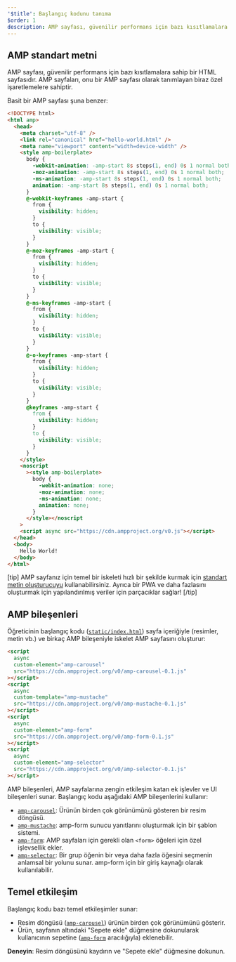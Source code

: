 ```yaml
---
'$title': Başlangıç kodunu tanıma
$order: 1
description: AMP sayfası, güvenilir performans için bazı kısıtlamalara sahip bir HTML sayfasıdır. AMP sayfaları, onu bir AMP sayfası olarak tanımlayan biraz özel işaretlemelere sahiptir.
---
```


## AMP standart metni

AMP sayfası, güvenilir performans için bazı kısıtlamalara sahip bir HTML sayfasıdır. AMP sayfaları, onu bir AMP sayfası olarak tanımlayan biraz özel işaretlemelere sahiptir.

Basit bir AMP sayfası şuna benzer:

```html
<!DOCTYPE html>
<html amp>
  <head>
    <meta charset="utf-8" />
    <link rel="canonical" href="hello-world.html" />
    <meta name="viewport" content="width=device-width" />
    <style amp-boilerplate>
      body {
        -webkit-animation: -amp-start 8s steps(1, end) 0s 1 normal both;
        -moz-animation: -amp-start 8s steps(1, end) 0s 1 normal both;
        -ms-animation: -amp-start 8s steps(1, end) 0s 1 normal both;
        animation: -amp-start 8s steps(1, end) 0s 1 normal both;
      }
      @-webkit-keyframes -amp-start {
        from {
          visibility: hidden;
        }
        to {
          visibility: visible;
        }
      }
      @-moz-keyframes -amp-start {
        from {
          visibility: hidden;
        }
        to {
          visibility: visible;
        }
      }
      @-ms-keyframes -amp-start {
        from {
          visibility: hidden;
        }
        to {
          visibility: visible;
        }
      }
      @-o-keyframes -amp-start {
        from {
          visibility: hidden;
        }
        to {
          visibility: visible;
        }
      }
      @keyframes -amp-start {
        from {
          visibility: hidden;
        }
        to {
          visibility: visible;
        }
      }
    </style>
    <noscript
      ><style amp-boilerplate>
        body {
          -webkit-animation: none;
          -moz-animation: none;
          -ms-animation: none;
          animation: none;
        }
      </style></noscript
    >
    <script async src="https://cdn.ampproject.org/v0.js"></script>
  </head>
  <body>
    Hello World!
  </body>
</html>
```

[tip] AMP sayfanız için temel bir iskeleti hızlı bir şekilde kurmak için [standart metin oluşturucuyu](https://amp.dev/boilerplate) kullanabilirsiniz. Ayrıca bir PWA ve daha fazlasını oluşturmak için yapılandırılmış veriler için parçacıklar sağlar! [/tip]

## AMP bileşenleri

Öğreticinin başlangıç kodu ([`static/index.html`](https://github.com/googlecodelabs/advanced-interactivity-in-amp/blob/master/static/index.html)) sayfa içeriğiyle (resimler, metin vb.) ve birkaç AMP bileşeniyle iskelet AMP sayfasını oluşturur:

```html
<script
  async
  custom-element="amp-carousel"
  src="https://cdn.ampproject.org/v0/amp-carousel-0.1.js"
></script>
<script
  async
  custom-template="amp-mustache"
  src="https://cdn.ampproject.org/v0/amp-mustache-0.1.js"
></script>
<script
  async
  custom-element="amp-form"
  src="https://cdn.ampproject.org/v0/amp-form-0.1.js"
></script>
<script
  async
  custom-element="amp-selector"
  src="https://cdn.ampproject.org/v0/amp-selector-0.1.js"
></script>
```

AMP bileşenleri, AMP sayfalarına zengin etkileşim katan ek işlevler ve UI bileşenleri sunar. Başlangıç kodu aşağıdaki AMP bileşenlerini kullanır:

- [`amp-carousel`](../../../../documentation/components/reference/amp-carousel.md): Ürünün birden çok görünümünü gösteren bir resim döngüsü.
- [`amp-mustache`](../../../../documentation/components/reference/amp-mustache.md): amp-form sunucu yanıtlarını oluşturmak için bir şablon sistemi.
- [`amp-form`](../../../../documentation/components/reference/amp-form.md): AMP sayfaları için gerekli olan `<form>` öğeleri için özel işlevsellik ekler.
- [`amp-selector`](../../../../documentation/components/reference/amp-selector.md): Bir grup öğenin bir veya daha fazla öğesini seçmenin anlamsal bir yolunu sunar. amp-form için bir giriş kaynağı olarak kullanılabilir.

## Temel etkileşim

Başlangıç kodu bazı temel etkileşimler sunar:

- Resim döngüsü ([`amp-carousel`](../../../../documentation/components/reference/amp-carousel.md)) ürünün birden çok görünümünü gösterir.
- Ürün, sayfanın altındaki "Sepete ekle" düğmesine dokunularak kullanıcının sepetine ([`amp-form`](../../../../documentation/components/reference/amp-form.md) aracılığıyla) eklenebilir.

**Deneyin**: Resim döngüsünü kaydırın ve "Sepete ekle" düğmesine dokunun.
